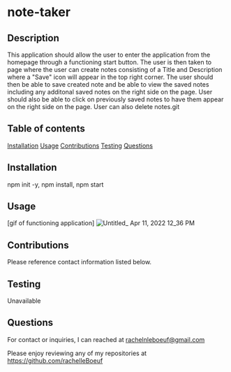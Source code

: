 # note-taker

  ## Description 

  This application should allow the user to enter the application from the homepage through a functioning start button. The user is then taken to page where the user can create notes consisting of a Title and Description where a "Save" icon will appear in the top right corner. The user should then be able to save created note and be able to view the saved notes including any additonal saved notes on the right side on the page. User should also be able to click on previously saved notes to have them appear on the right side on the page. User can also delete notes.git 


  ## Table of contents


   [Installation](#installation)
   [Usage](#usage)
   [Contributions](#contributions)
   [Testing](#testing)
   [Questions](#questions)

  ## Installation

  npm init -y, npm install, npm start

  ## Usage

   [gif of functioning application]
   ![Untitled_ Apr 11, 2022 12_36 PM](https://user-images.githubusercontent.com/97478725/162792012-b1e91dca-6a0f-4517-9914-60c71fdfc954.gif)


  ## Contributions

  Please reference contact information listed below.

  ## Testing

  Unavailable

  ## Questions

 For contact or inquiries, I can reached at rachelnleboeuf@gmail.com 


 Please enjoy reviewing any of my repositories at https://github.com/rachelleBoeuf


 
